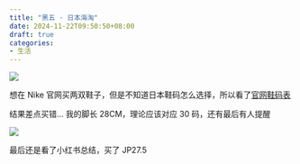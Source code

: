 ```yaml
---
title: "黑五 · 日本海淘"
date: 2024-11-22T09:50:50+08:00
draft: true
categories: 
- 生活
---
```


![](/images/AIR+JORDAN+1+MID+SE.jpeg.avif)

想在 Nike 官网买两双鞋子，但是不知道日本鞋码怎么选择，所以看了[官网鞋码表](https://www.nike.com/jp/en/size-fit/mens-footwear)

结果差点买错... 我的脚长 28CM，理论应该对应 30 码，还有最后有人提醒

![](/images/NikeJP-官网鞋码表.png.avif)

最后还是看了小红书总结，买了 JP27.5
